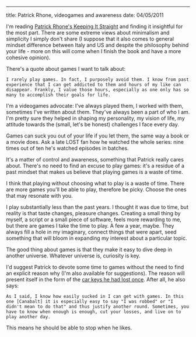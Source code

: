 --- 
title: Patrick Rhone, videogames and awareness
date: 04/05/2011

I'm reading [Patrick Rhone's Keeping It Straight](http://keepingitstraightbook.com/) and finding it insightful for the most part. There are some extreme views about minimalism and simplicity I simply don't share (I suppose that it also comes to general mindset difference between Italy and US and despite the philosophy behind your life - more on this will come when I finish the book and have a more cohesive opinion).

There's a quote about games I want to talk about:

    I rarely play games. In fact, I purposely avoid them. I know from past experience that I can get addicted to them and hours of my like can disappear. Frankly, I value those hours, especially as one only has so many to accomplish their goals for life.

I'm a videogames advocate: I've always played them, I worked with them, sometimes I've written about them. They've always been a part of who I am. I'm pretty sure they helped in shaping my personality, my vision of life, my attitude towards the (small, let's be honest) challenges I face every day.

Games can suck you out of your life if you let them, the same way a book or a movie does. Ask a late LOST fan how he watched the whole series: nine times out of ten he's watched episodes in batches.

It's a matter of control and awareness, something that Patrick really cares about. There's no need to find an excuse to play games: it's a residue of a past mindset that makes us believe that playing games is a waste of time.

I think that playing without choosing what to play is a waste of time. There are more games you'll be able to play, therefore be picky. Choose the ones that may resonate with you.

I play substantially less than the past years. I thought it was due to time, but reality is that taste changes, pleasure changes. Creating a small thing by myself, a script or a small piece of software, feels more rewarding to me, but there are games I take the time to play. A few a year, maybe. They always fill a hole in my imaginary, connect things that were apart, seed something that will bloom in expanding my interest about a particular topic.

The good thing about games is that they make it easy to dive deep in another universe. Whatever universe is, curiosity is key.

I'd suggest Patrick to devote some time to games without the need to find an explicit reason why (I'm also available for suggestions). The reason will present itself in the form of the [car keys he had lost once](http://patrickrhone.com/2010/11/02/finding-lost-things/). After all, he also says:

    As I said, I know how easily sucked in I can get with games. In this one [Canabalt] it is especially easy to say "I was robbed" or "I didn't mean to do that" and thus justify another round. Sometimes, you have to know when enough is enough, cut your losses, and live on to play another day.

This means he should be able to stop when he likes.
